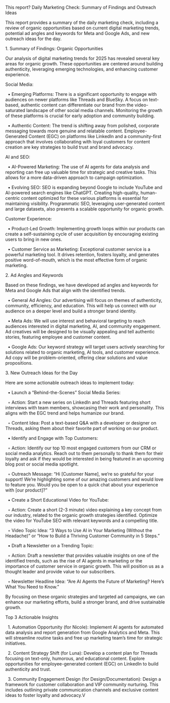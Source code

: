 This report? Daily Marketing Check: Summary of Findings and Outreach Ideas

This report provides a summary of the daily marketing check, including a review of organic opportunities based on current digital marketing trends, potential ad angles and keywords for Meta and Google Ads, and new outreach ideas for the day.



1\. Summary of Findings: Organic Opportunities

Our analysis of digital marketing trends for 2025 has revealed several key areas for organic growth. These opportunities are centered around building authenticity, leveraging emerging technologies, and enhancing customer experience.



Social Media:



&nbsp;	•	Emerging Platforms: There is a significant opportunity to engage with audiences on newer platforms like Threads and BlueSky. A focus on text-based, authentic content can differentiate our brand from the video-saturated landscape of other social media channels. Monitoring the growth of these platforms is crucial for early adoption and community building.

&nbsp;	•	Authentic Content: The trend is shifting away from polished, corporate messaging towards more genuine and relatable content. Employee-Generated Content (EGC) on platforms like LinkedIn and a community-first approach that involves collaborating with loyal customers for content creation are key strategies to build trust and brand advocacy.



AI and SEO:



&nbsp;	•	AI-Powered Marketing: The use of AI agents for data analysis and reporting can free up valuable time for strategic and creative tasks. This allows for a more data-driven approach to campaign optimization.

&nbsp;	•	Evolving SEO: SEO is expanding beyond Google to include YouTube and AI-powered search engines like ChatGPT. Creating high-quality, human-centric content optimized for these various platforms is essential for maintaining visibility. Programmatic SEO, leveraging user-generated content and large datasets, also presents a scalable opportunity for organic growth.



Customer Experience:



&nbsp;	•	Product-Led Growth: Implementing growth loops within our products can create a self-sustaining cycle of user acquisition by encouraging existing users to bring in new ones.

&nbsp;	•	Customer Service as Marketing: Exceptional customer service is a powerful marketing tool. It drives retention, fosters loyalty, and generates positive word-of-mouth, which is the most effective form of organic marketing.



2\. Ad Angles and Keywords

Based on these findings, we have developed ad angles and keywords for Meta and Google Ads that align with the identified trends.



&nbsp;	•	General Ad Angles: Our advertising will focus on themes of authenticity, community, efficiency, and education. This will help us connect with our audience on a deeper level and build a stronger brand identity.

&nbsp;	•	Meta Ads: We will use interest and behavioral targeting to reach audiences interested in digital marketing, AI, and community engagement. Ad creatives will be designed to be visually appealing and tell authentic stories, featuring employee and customer content.

&nbsp;	•	Google Ads: Our keyword strategy will target users actively searching for solutions related to organic marketing, AI tools, and customer experience. Ad copy will be problem-oriented, offering clear solutions and value propositions.



3\. New Outreach Ideas for the Day

Here are some actionable outreach ideas to implement today:



&nbsp;	•	Launch a “Behind-the-Scenes” Social Media Series:

&nbsp;	◦	Action: Start a new series on LinkedIn and Threads featuring short interviews with team members, showcasing their work and personality. This aligns with the EGC trend and helps humanize our brand.

&nbsp;	◦	Content Idea: Post a text-based Q\&A with a developer or designer on Threads, asking them about their favorite part of working on our product.

&nbsp;	•	Identify and Engage with Top Customers:

&nbsp;	◦	Action: Identify our top 10 most engaged customers from our CRM or social media analytics. Reach out to them personally to thank them for their loyalty and ask if they would be interested in being featured in an upcoming blog post or social media spotlight.

&nbsp;	◦	Outreach Message: “Hi \[Customer Name], we’re so grateful for your support! We’re highlighting some of our amazing customers and would love to feature you. Would you be open to a quick chat about your experience with \[our product]?”

&nbsp;	•	Create a Short Educational Video for YouTube:

&nbsp;	◦	Action: Create a short (2-3 minute) video explaining a key concept from our industry, related to the organic growth strategies identified. Optimize the video for YouTube SEO with relevant keywords and a compelling title.

&nbsp;	◦	Video Topic Idea: “3 Ways to Use AI in Your Marketing (Without the Headache)” or “How to Build a Thriving Customer Community in 5 Steps.”

&nbsp;	•	Draft a Newsletter on a Trending Topic:

&nbsp;	◦	Action: Draft a newsletter that provides valuable insights on one of the identified trends, such as the rise of AI agents in marketing or the importance of customer service in organic growth. This will position us as a thought leader and provide value to our subscribers.

&nbsp;	◦	Newsletter Headline Idea: “Are AI Agents the Future of Marketing? Here’s What You Need to Know.”



By focusing on these organic strategies and targeted ad campaigns, we can enhance our marketing efforts, build a stronger brand, and drive sustainable growth.



Top 3 Actionable Insights

&nbsp;	1.	Automation Opportunity (for Nicole): Implement AI agents for automated data analysis and report generation from Google Analytics and Meta. This will streamline routine tasks and free up marketing team’s time for strategic initiatives.

&nbsp;	2.	Content Strategy Shift (for Luna): Develop a content plan for Threads focusing on text-only, humorous, and educational content. Explore opportunities for employee-generated content (EGC) on LinkedIn to build authenticity and trust.

&nbsp;	3.	Community Engagement Design (for Design/Documentation): Design a framework for customer collaboration and VIP community nurturing. This includes outlining private communication channels and exclusive content ideas to foster loyalty and advocacy.V

